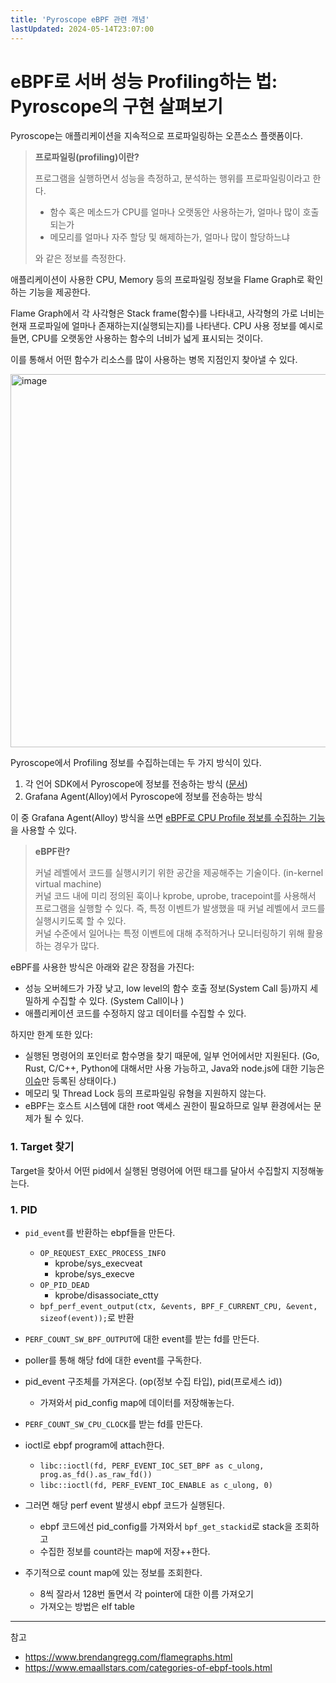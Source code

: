 ```yaml
---
title: 'Pyroscope eBPF 관련 개념'
lastUpdated: 2024-05-14T23:07:00
---
```

# eBPF로 서버 성능 Profiling하는 법: Pyroscope의 구현 살펴보기

Pyroscope는 애플리케이션을 지속적으로 프로파일링하는 오픈소스 플랫폼이다. 

> **프로파일링(profiling)이란?**
>
> 프로그램을 실행하면서 성능을 측정하고, 분석하는 행위를 프로파일링이라고 한다. <br/>
> - 함수 혹은 메소드가 CPU를 얼마나 오랫동안 사용하는가, 얼마나 많이 호출되는가
> - 메모리를 얼마나 자주 할당 및 해제하는가, 얼마나 많이 할당하느냐
> 
> 와 같은 정보를 측정한다.

애플리케이션이 사용한 CPU, Memory 등의 프로파일링 정보을 Flame Graph로 확인하는 기능을 제공한다. 

Flame Graph에서 각 사각형은 Stack frame(함수)를 나타내고, 사각형의 가로 너비는 현재 프로파일에 얼마나 존재하는지(실행되는지)를 나타낸다. CPU 사용 정보를 예시로 들면, CPU를 오랫동안 사용하는 함수의 너비가 넓게 표시되는 것이다. 

이를 통해서 어떤 함수가 리소스를 많이 사용하는 병목 지점인지 찾아낼 수 있다.

<img style="width:597px;" alt="image" src="https://github.com/rlaisqls/rlaisqls/assets/81006587/e1e3ba7a-cced-418b-8428-875069021be8"/>

Pyroscope에서 Profiling 정보를 수집하는데는 두 가지 방식이 있다.

1. 각 언어 SDK에서 Pyroscope에 정보를 전송하는 방식 ([문서](https://grafana.com/docs/pyroscope/latest/configure-client/language-sdks/))
2. Grafana Agent(Alloy)에서 Pyroscope에 정보를 전송하는 방식

이 중 Grafana Agent(Alloy) 방식을 쓰면 [eBPF로 CPU Profile 정보를 수집하는 기능](https://grafana.com/docs/pyroscope/latest/configure-client/grafana-agent/ebpf/)을 사용할 수 있다. 

> **eBPF란?**
>
> 커널 레벨에서 코드를 실행시키기 위한 공간을 제공해주는 기술이다. (in-kernel virtual machine) <br/>
> 커널 코드 내에 미리 정의된 훅이나 kprobe, uprobe, tracepoint를 사용해서 프로그램을 실행할 수 있다. 즉, 특정 이벤트가 발생했을 때 커널 레벨에서 코드를 실행시키도록 할 수 있다. <br/>
> 커널 수준에서 일어나는 특정 이벤트에 대해 추적하거나 모니터링하기 위해 활용하는 경우가 많다.

eBPF를 사용한 방식은 아래와 같은 장점을 가진다:
- 성능 오버헤드가 가장 낮고, low level의 함수 호출 정보(System Call 등)까지 세밀하게 수집할 수 있다. (System Call이나 )
- 애플리케이션 코드를 수정하지 않고 데이터를 수집할 수 있다.

하지만 한계 또한 있다:
- 실행된 명령어의 포인터로 함수명을 찾기 때문에, 일부 언어에서만 지원된다. (Go, Rust, C/C++, Python에 대해서만 사용 가능하고, Java와 node.js에 대한 기능은 [이슈](https://github.com/grafana/pyroscope/issues/2766)만 등록된 상태이다.)
- 메모리 및 Thread Lock 등의 프로파일링 유형을 지원하지 않는다.
- eBPF는 호스트 시스템에 대한 root 액세스 권한이 필요하므로 일부 환경에서는 문제가 될 수 있다.

### 1. Target 찾기

Target을 찾아서 어떤 pid에서 실행된 명령어에 어떤 태그를 달아서 수집할지 지정해놓는다.

### 1. PID 

- `pid_event`를 반환하는 ebpf들을 만든다.
  - `OP_REQUEST_EXEC_PROCESS_INFO`
    - kprobe/sys_execveat
    - kprobe/sys_execve
  - `OP_PID_DEAD`
    - kprobe/disassociate_ctty
  - `bpf_perf_event_output(ctx, &events, BPF_F_CURRENT_CPU, &event, sizeof(event));`로 반환
- `PERF_COUNT_SW_BPF_OUTPUT`에 대한 event를 받는 fd를 만든다.
- poller를 통해 해당 fd에 대한 event를 구독한다.
- pid_event 구조체를 가져온다. (op(정보 수집 타입), pid(프로세스 id))
  - 가져와서 pid_config map에 데이터를 저장해놓는다.

- `PERF_COUNT_SW_CPU_CLOCK`를 받는 fd를 만든다.
- ioctl로 ebpf program에 attach한다.
  - `libc::ioctl(fd, PERF_EVENT_IOC_SET_BPF as c_ulong, prog.as_fd().as_raw_fd())`
  - `libc::ioctl(fd, PERF_EVENT_IOC_ENABLE as c_ulong, 0)`
- 그러면 해당 perf event 발생시 ebpf 코드가 실행된다.
  - ebpf 코드에선 pid_config를 가져와서 `bpf_get_stackid`로 stack을 조회하고
  - 수집한 정보를 count라는 map에 저장++한다.

- 주기적으로 count map에 있는 정보를 조회한다.
  - 8씩 잘라서 128번 돌면서 각 pointer에 대한 이름 가져오기
  - 가져오는 방법은 elf table

---
참고
- https://www.brendangregg.com/flamegraphs.html
- https://www.emaallstars.com/categories-of-ebpf-tools.html